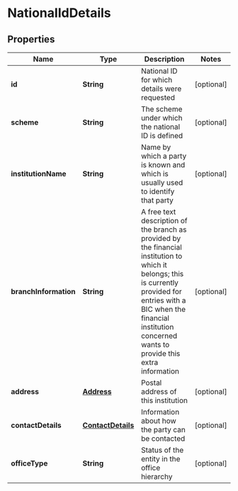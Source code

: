 
# NationalIdDetails

## Properties
Name | Type | Description | Notes
------------ | ------------- | ------------- | -------------
**id** | **String** | National ID for which details were requested |  [optional]
**scheme** | **String** | The scheme under which the national ID is defined |  [optional]
**institutionName** | **String** | Name by which a party is known and which is usually used to identify that party |  [optional]
**branchInformation** | **String** | A free text description of the branch as provided by the financial institution to which it belongs; this is currently provided for entries with a BIC when the financial institution concerned wants to provide this extra information |  [optional]
**address** | [**Address**](Address.md) | Postal address of this institution |  [optional]
**contactDetails** | [**ContactDetails**](ContactDetails.md) | Information about how the party can be contacted |  [optional]
**officeType** | **String** | Status of the entity in the office hierarchy |  [optional]



